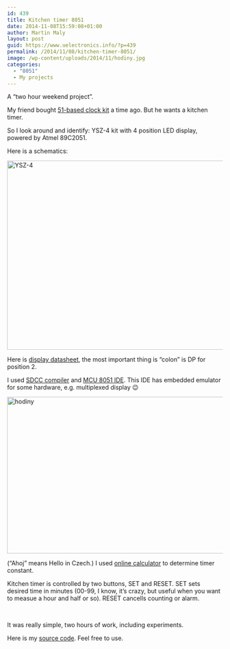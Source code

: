 ```yaml
---
id: 439
title: Kitchen timer 8051
date: 2014-11-08T15:59:08+01:00
author: Martin Maly
layout: post
guid: https://www.uelectronics.info/?p=439
permalink: /2014/11/08/kitchen-timer-8051/
image: /wp-content/uploads/2014/11/hodiny.jpg
categories:
  - "8051"
  - My projects
---
```

A &#8220;two hour weekend project&#8221;.

<!--more-->

My friend bought [51-based clock kit](https://rover.ebay.com/rover/1/711-53200-19255-0/1?icep_ff3=9&pub=5575085282&toolid=10001&campid=5337564113&customid=&icep_uq=C51+4+Bits+Digital+LED+Electronic+Clock&icep_sellerId=&icep_ex_kw=&icep_sortBy=12&icep_catId=175745&icep_minPrice=&icep_maxPrice=&ipn=psmain&icep_vectorid=229466&kwid=902099&mtid=824&kw=lg) a time ago. But he wants a kitchen timer.

So I look around and identify: YSZ-4 kit with 4 position LED display, powered by Atmel 89C2051.

Here is a schematics:

<img loading="lazy" class="aligncenter size-medium wp-image-435" src="https://retrocip.uelectronics.info/wp-content/uploads/sites/6/2014/11/pafnuc-schema-650x441.png" alt="YSZ-4" width="650" height="441" /> 

Here is [display datasheet](https://www.kz68.com/detail/2891/20130916/2Y11642681.html), the most important thing is &#8220;colon&#8221; is DP for position 2.

I used [SDCC compiler](https://sdcc.sourceforge.net/) and [MCU 8051 IDE](https://www.moravia-microsystems.com/mcu-8051-ide/). This IDE has embedded emulator for some hardware, e.g. multiplexed display 😉

<img loading="lazy" class="aligncenter size-medium wp-image-436" src="https://retrocip.uelectronics.info/wp-content/uploads/sites/6/2014/11/hodiny-650x365.jpg" alt="hodiny" width="650" height="365" /> 

(&#8220;Ahoj&#8221; means Hello in Czech.) I used [online calculator](https://www.easycalculation.com/engineering/electrical/uc-time-delay.php) to determine timer constant.

Kitchen timer is controlled by two buttons, SET and RESET. SET sets desired time in minutes (00-99, I know, it&#8217;s crazy, but useful when you want to measue a hour and half or so). RESET cancells counting or alarm.



&nbsp;

  
It was really simple, two hours of work, including experiments.

Here is my [source code](https://github.com/maly/51clock). Feel free to use.